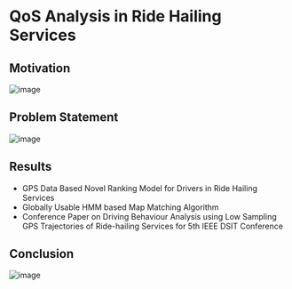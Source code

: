# QoS Analysis in Ride Hailing Services

## Motivation

![image](https://user-images.githubusercontent.com/46936272/165879317-507a6b61-54f3-43e8-a02e-bc6cb43e36a2.png)


## Problem Statement

![image](https://user-images.githubusercontent.com/46936272/165879384-8ff9672a-a274-466b-9983-9263abbb9c69.png)

## Results
* GPS Data Based Novel Ranking Model for Drivers in Ride Hailing Services
* Globally Usable HMM based  Map Matching Algorithm
* Conference Paper on Driving Behaviour Analysis using Low Sampling GPS Trajectories of Ride-hailing Services for 5th IEEE DSIT Conference

## Conclusion

![image](https://user-images.githubusercontent.com/46936272/165879468-65dff1ce-1a38-44b7-8c23-4382fa81f92a.png)



